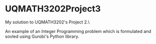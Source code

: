 # UQMATH3202Project3
My solution to UQMATH3202's Project 2.\

An example of an Integer Programming problem which is formulated and sovled using Gurobi's Python library.
